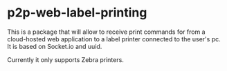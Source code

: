 # p2p-web-label-printing
This is a package that will allow to receive print commands for from a cloud-hosted web application to a label printer connected to the user's pc. It is based on Socket.io and uuid.

Currently it only supports Zebra printers.
